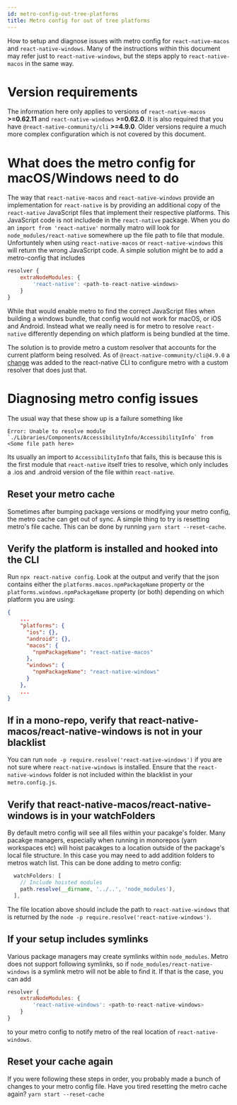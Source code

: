 ```yaml
---
id: metro-config-out-tree-platforms
title: Metro config for out of tree platforms
---
```


How to setup and diagnose issues with metro config for `react-native-macos` and `react-native-windows`.  Many of the instructions within this document may refer just to `react-native-windows`, but the steps apply to `react-native-macos` in the same way.

# Version requirements

The information here only applies to versions of `react-native-macos` **>=0.62.11** and `react-native-windows` **>=0.62.0**.  It is also required that you have `@react-native-community/cli` **>=4.9.0**. Older versions require a much more complex configuration which is not covered by this document.

# What does the metro config for macOS/Windows need to do

The way that `react-native-macos` and `react-native-windows` provide an implementation for `react-native` is by providing an additional copy of the `react-native` JavaScript files that implement their respective platforms.  This JavaScript code is not includede in the `react-native` package.  When you do an `import from 'react-native'` normally matro will look for `node_modules/react-native` somewhere up the file path to file that module.  Unfortuntely when using `react-native-macos` or `react-native-windows` this will return the wrong JavaScript code.  A simple solution might be to add a metro-config that includes
```js
resolver {
    extraNodeModules: {
        'react-native': <path-to-react-native-windows>
    }
}
```

While that would enable metro to find the correct JavaScript files when building a windows bundle, that config would not work for macOS, or iOS and Android.  Instead what we really need is for metro to resolve `react-native` differently depending on which platform is being bundled at the time.

The solution is to provide metro a custom resolver that accounts for the current platform being resolved.  As of `@react-native-community/cli@4.9.0` a [change](https://github.com/react-native-community/cli/pull/1115) was added to the react-native CLI to configure metro with a custom resolver that does just that.


# Diagnosing metro config issues

The usual way that these show up is a failure something like 

```
Error: Unable to resolve module `./Libraries/Components/AccessibilityInfo/AccessibilityInfo` from <Some file path here>
```

Its usually an import to `AccessibilityInfo` that fails, this is because this is the first module that `react-native` itself tries to resolve, which only includes a .ios and .android version of the file within `react-native`.


## Reset your metro cache

Sometimes after bumping package versions or modifying your metro config, the metro cache can get out of sync.  A simple thing to try is resetting metro's file cache.  This can be done by running `yarn start --reset-cache`.


## Verify the platform is installed and hooked into the CLI

Run `npx react-native config`.  Look at the output and verify that the json contains either the `platforms.macos.npmPackageName` property or the `platforms.windows.npmPackageName` property (or both) depending on which platform you are using:
```json
{
    ...
    "platforms": {
      "ios": {},
      "android": {},
      "macos": {
        "npmPackageName": "react-native-macos"
      },
      "windows": {
        "npmPackageName": "react-native-windows"
      }
    },
    ...
}
```

## If in a mono-repo, verify that react-native-macos/react-native-windows is not in your blacklist

You can run `node -p require.resolve('react-native-windows')` if you are not sure where `react-native-windows` is installed.  Ensure that the `react-native-windows` folder is not included within the blacklist in your `metro.config.js`.

## Verify that react-native-macos/react-native-windows is in your watchFolders

By default metro config will see all files within your pacakge's folder.  Many pacakge managers, especially when running in monorepos (yarn workspaces etc) will hoist pacakges to a location outside of the package's local file structure.  In this case you may need to add addition folders to metros watch list.  This can be done adding to metro config:

```js
  watchFolders: [
    // Include hoisted modules
    path.resolve(__dirname, '../..', 'node_modules'),
  ],
```
The file location above should include the path to `react-native-windows` that is returned by the `node -p require.resolve('react-native-windows')`.

## If your setup includes symlinks

Various package managers may create symlinks within `node_modules`.  Metro does not support following symlinks, so if `node_modules/react-native-windows` is a symlink metro will not be able to find it.  If that is the case, you can add
```js
resolver {
    extraNodeModules: {
        'react-native-windows': <path-to-react-native-windows>
    }
}
```
to your metro config to notify metro of the real location of `react-native-windows`.

## Reset your cache again

If you were following these steps in order, you probably made a bunch of changes to your metro config file.  Have you tired resetting the metro cache again?  `yarn start --reset-cache`

